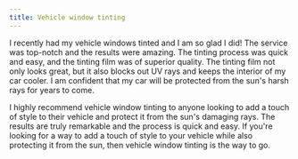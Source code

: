 ```yaml
---
title: Vehicle window tinting
---
```


I recently had my vehicle windows tinted and I am so glad I did! The service was top-notch and the results were amazing. The tinting process was quick and easy, and the tinting film was of superior quality. The tinting film not only looks great, but it also blocks out UV rays and keeps the interior of my car cooler. I am confident that my car will be protected from the sun's harsh rays for years to come.

I highly recommend vehicle window tinting to anyone looking to add a touch of style to their vehicle and protect it from the sun's damaging rays. The results are truly remarkable and the process is quick and easy. If you're looking for a way to add a touch of style to your vehicle while also protecting it from the sun, then vehicle window tinting is the way to go.